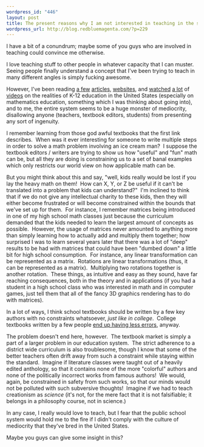 ```yaml
--- 
wordpress_id: "446"
layout: post
title: The present reasons why I am not interested in teaching in the school system
wordpress_url: http://blog.redbluemagenta.com/?p=229
---
```

I have a bit of a conundrum; maybe some of you guys who are involved in teaching could convince me otherwise.

I love teaching stuff to other people in whatever capacity that I can muster.  Seeing people finally understand a concept that I've been trying to teach in many different angles is simply fucking awesome.

However, I've been reading <a href="http://www.edutopia.org/muddle-machine">a few</a> <a href="http://www.paulgraham.com/hs.html">articles</a>, <a href="http://www.wheresthemath.com/blog2/">websites</a>, and <a href="http://www.youtube.com/watch?v=ymvSFunUjx0">watched</a> <a href="http://www.youtube.com/watch?v=Tr1qee-bTZI&amp;feature=channel_page">a lot</a> of <a href="http://www.youtube.com/watch?v=EyHER6o-4x0&amp;feature=channel_page">videos</a> on the realities of K-12 education in the United States (especially on mathematics education, something which I was thinking about going into), and to me, the entire system seems to be a huge monster of mediocrity, disallowing anyone (teachers, textbook editors, students) from presenting any sort of ingenuity.

I remember learning from those god awful textbooks that the first link describes.  When was it ever interesting for someone to write multiple steps in order to solve a math problem involving an ice cream man?  I suppose the textbook editors / writers are trying to show us how "useful" and "fun" math can be, but all they are doing is constraining us to a set of banal examples which only restricts our world view on how applicable math can be.

But you might think about this and say, "well, kids really would be lost if you lay the heavy math on them!  How can X, Y, or Z be useful if it can't be translated into a problem that kids can understand?"  I'm inclined to think that if we do not give any intellectual charity to these kids, then they will either become frustrated or will become constrained within the bounds that we've set up for them.  For instance, I remember matrices being introduced in one of my high school math classes just because the curriculum demanded that the kids needed to learn the largest amount of concepts as possible.  However, the usage of matrices never amounted to anything more than simply learning how to actually add and multiply them together; how surprised I was to learn several years later that there was a lot of "deep" results to be had with matrices that could have been "dumbed down" a little bit for high school consumption.  For instance, any linear transformation can be represented as a matrix.  Rotations are linear transformations (thus, it can be represented as a matrix).  Multiplying two rotations together is another rotation.  These things, as intuitive and easy as they sound, have far reaching consequences, both in the theory and in applications (if you had a student in a high school class who was interested in math and in computer games, just tell them that all of the fancy 3D graphics rendering has to do with matrices).

In a lot of ways, I think school textbooks should be written by a few key authors with no constraints whatsoever, <em>just like in college</em>.  College textbooks written by a few people <a href="http://www.edutopia.org/muddle-machine#comment-60303">end up having less errors</a>, anyway.

The problem doesn't end here, however.  The textbook market is simply a part of a larger problem in our education system.  The strict adherence to a district wide curriculum is also troublesome, though I know that some of the better teachers often drift away from such a constraint while staying within the standard.  Imagine if literature classes were taught out of a heavily edited anthology, so that it contains none of the more "colorful" authors and none of the politically incorrect works from famous authors!  We would, again, be constrained in safety from such works, so that our minds would not be polluted with such subversive thoughts!  Imagine if we had to teach creationism as <em>science</em> (it's not, for the mere fact that it is not falsifiable; it belongs in a philosophy course, not in science.)

In any case, I really would love to teach, but I fear that the public school system would hold me to the fire if I didn't comply with the culture of mediocrity that they've bred in the United States.

Maybe you guys can give some insight in this?
